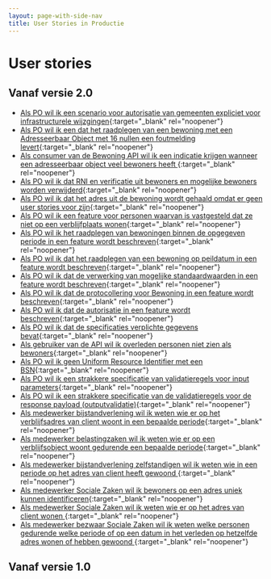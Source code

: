 ```yaml
---
layout: page-with-side-nav
title: User Stories in Productie
---
```


# User stories

## Vanaf versie 2.0

- [Als PO wil ik een scenario voor autorisatie van gemeenten expliciet voor infrastructurele wijzgingen](https://github.com/BRP-API/Haal-Centraal-BRP-bewoning/issues/158){:target="_blank" rel="noopener"}
- [Als PO wil ik een dat het raadplegen van een bewoning met een Adresseerbaar Object met 16 nullen een foutmelding levert](https://github.com/BRP-API/Haal-Centraal-BRP-bewoning/issues/148){:target="_blank" rel="noopener"}
- [Als consumer van de Bewoning API wil ik een indicatie krijgen wanneer een adresseerbaar object veel bewoners heeft ](https://github.com/BRP-API/Haal-Centraal-BRP-bewoning/issues/145){:target="_blank" rel="noopener"}
- [Als PO wil ik dat RNI en verificatie uit bewoners en mogelijke bewoners worden verwijderd](https://github.com/BRP-API/Haal-Centraal-BRP-bewoning/issues/139){:target="_blank" rel="noopener"}
- [Als PO wil ik dat het adres uit de bewoning wordt gehaald omdat er geen user stories voor zijn](https://github.com/BRP-API/Haal-Centraal-BRP-bewoning/issues/137){:target="_blank" rel="noopener"}
- [Als PO wil ik een feature voor personen waarvan is vastgesteld dat ze niet op een verblijfplaats wonen](https://github.com/BRP-API/Haal-Centraal-BRP-bewoning/issues/136){:target="_blank" rel="noopener"}
- [Als PO wil ik het raadplegen van bewoningen binnen de opgegeven periode in een feature wordt beschreven](https://github.com/BRP-API/Haal-Centraal-BRP-bewoning/issues/130){:target="_blank" rel="noopener"}
- [Als PO wil ik dat het raadplegen van een bewoning op peildatum in een feature wordt beschreven](https://github.com/BRP-API/Haal-Centraal-BRP-bewoning/issues/129){:target="_blank" rel="noopener"}
- [Als PO wil ik dat de verwerking van mogelijke standaardwaarden in een feature wordt beschreven](https://github.com/BRP-API/Haal-Centraal-BRP-bewoning/issues/128){:target="_blank" rel="noopener"}
- [Als PO wil ik dat de protocollering voor Bewoning in een feature wordt beschreven](https://github.com/BRP-API/Haal-Centraal-BRP-bewoning/issues/127){:target="_blank" rel="noopener"}
- [Als PO wil ik dat de autorisatie in een feature wordt beschreven](https://github.com/BRP-API/Haal-Centraal-BRP-bewoning/issues/124){:target="_blank" rel="noopener"}
- [Als PO wil ik dat de specificaties verplichte gegevens bevat](https://github.com/BRP-API/Haal-Centraal-BRP-bewoning/issues/122){:target="_blank" rel="noopener"}
- [Als gebruiker van de API wil ik overleden personen niet zien als bewoners](https://github.com/BRP-API/Haal-Centraal-BRP-bewoning/issues/121){:target="_blank" rel="noopener"}
- [Als PO wil ik geen Uniform Resource Identifier met een BSN](https://github.com/BRP-API/Haal-Centraal-BRP-bewoning/issues/116){:target="_blank" rel="noopener"}
- [Als PO wil ik een strakkere specificatie van validatieregels voor input parameters](https://github.com/BRP-API/Haal-Centraal-BRP-bewoning/issues/115){:target="_blank" rel="noopener"}
- [Als PO wil ik een strakkere specificatie van de validatieregels voor de response payload (outputvalidatie)](https://github.com/BRP-API/Haal-Centraal-BRP-bewoning/issues/114){:target="_blank" rel="noopener"}
- [Als medewerker bijstandverlening wil ik weten wie er op het verblijfsadres van client woont in een bepaalde periode](https://github.com/BRP-API/Haal-Centraal-BRP-bewoning/issues/85){:target="_blank" rel="noopener"}
- [Als medewerker belastingzaken wil ik weten wie er op een verblijfsobject woont gedurende een bepaalde periode](https://github.com/BRP-API/Haal-Centraal-BRP-bewoning/issues/40){:target="_blank" rel="noopener"}
- [Als medewerker bijstandverlening zelfstandigen wil ik weten wie in een periode op het adres van client heeft gewoond ](https://github.com/BRP-API/Haal-Centraal-BRP-bewoning/issues/38){:target="_blank" rel="noopener"}
- [Als medewerker Sociale Zaken wil ik bewoners op een adres uniek kunnen identificeren](https://github.com/BRP-API/Haal-Centraal-BRP-bewoning/issues/46){:target="_blank" rel="noopener"}
- [Als medewerker Sociale Zaken wil ik weten wie er op het adres van client wonen ](https://github.com/BRP-API/Haal-Centraal-BRP-bewoning/issues/31){:target="_blank" rel="noopener"}
- [Als medewerker bezwaar Sociale Zaken wil ik weten welke personen gedurende welke periode of op een datum in het verleden op hetzelfde adres wonen of hebben gewoond  ](https://github.com/BRP-API/Haal-Centraal-BRP-bewoning/issues/73){:target="_blank" rel="noopener"}

## Vanaf versie 1.0



